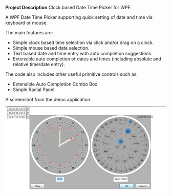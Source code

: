 **Project Description**
Clock based Date Time Picker for WPF.

A WPF Date Time Picker supporting quick setting of date and time via keyboard or mouse.

The main features are:

* Simple clock based time selection via click and/or drag on a clock.
* Simple mouse based date selection.
* Text based date and time entry with auto completion suggestions.
* Extensible auto completion of dates and times (including absolute and relative time/date entry).

The code also includes other useful  primitive controls such as:

* Extensible Auto Completion Combo Box
* Simple Radial Panel

A screenshot from the demo application:

![](Home_DateTimePickerScreenshot.png)